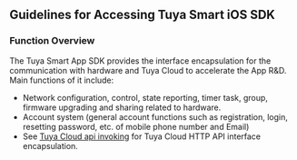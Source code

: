 ## Guidelines for Accessing Tuya Smart iOS SDK

### Function Overview

The Tuya Smart App SDK provides the interface encapsulation for the communication with hardware and Tuya Cloud to accelerate the App R&D. Main functions of it include:

- Network configuration, control, state reporting, timer task, group, firmware upgrading and sharing related to hardware.
- Account system (general account functions such as registration, login, resetting password, etc. of mobile phone number and Email)
- See [Tuya Cloud api invoking](https://docs.tuya.com/cn/cloudapi/appAPI/index.html) for Tuya Cloud HTTP API interface encapsulation.
